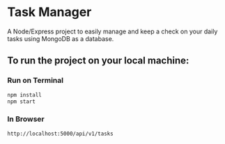 # Task Manager
 
 A Node/Express project to easily manage and keep a check on your daily tasks using MongoDB as a database.  
 
 
 ## To run the project on your local machine:
 
 ### Run on Terminal

```sh
npm install
npm start
```
### In Browser

```
http://localhost:5000/api/v1/tasks
```

